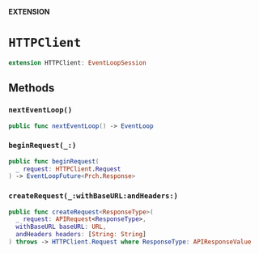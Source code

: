 **EXTENSION**

# `HTTPClient`
```swift
extension HTTPClient: EventLoopSession
```

## Methods
### `nextEventLoop()`

```swift
public func nextEventLoop() -> EventLoop
```

### `beginRequest(_:)`

```swift
public func beginRequest(
  _ request: HTTPClient.Request
) -> EventLoopFuture<Prch.Response>
```

### `createRequest(_:withBaseURL:andHeaders:)`

```swift
public func createRequest<ResponseType>(
  _ request: APIRequest<ResponseType>,
  withBaseURL baseURL: URL,
  andHeaders headers: [String: String]
) throws -> HTTPClient.Request where ResponseType: APIResponseValue
```
